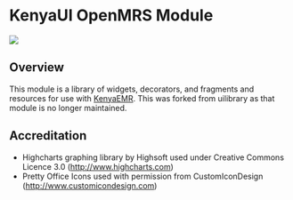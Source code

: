 KenyaUI OpenMRS Module
======================
<a href="http://ci.kenyaemr.org/viewType.html?buildTypeId=bt2"><img src="http://ci.kenyaemr.org/app/rest/builds/buildType:kenyaui_mvn/statusIcon"/></a>

Overview
--------
This module is a library of widgets, decorators, and fragments and resources for use with [KenyaEMR](https://github.com/I-TECH/openmrs-module-kenyaemr).
This was forked from uilibrary as that module is no longer maintained.

Accreditation
-------------
* Highcharts graphing library by Highsoft used under Creative Commons Licence 3.0 (http://www.highcharts.com)
* Pretty Office Icons used with permission from CustomIconDesign (http://www.customicondesign.com)